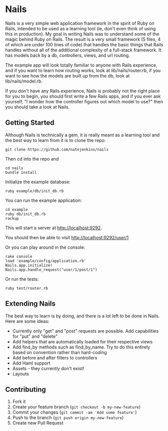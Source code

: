 # Nails

Nails is a very simple web application framework in the spirit of Ruby on Rails, intended to be used as a learning tool (ie, don't even think of using this in production).  My goal in writing Nails was to understand some of the magic behind Ruby on Rails.  The result is a very small framework (5 files, 4 of which are under 100 lines of code) that handles the basic things that Rails handles without all of the additional complexity of a full-stack framework.  It has models back by a db, controllers, views, and url routing.

The example app will look totally familiar to anyone with Rails experience, and if you want to learn how routing works, look at lib/nails/router.rb, if you want to see how the models are built up from the db, look at lib/nails/model.rb.

If you don't have any Rails experience, Nails is probably not the right place for you to begin, you should first write a few Rails apps, and if you ever ask yourself, "I wonder how the controller figures out which model to use?" then you should take a look at Nails.


## Getting Started

Although Nails is technically a gem, it is really meant as a learning tool and the best
way to learn from it is to clone the repo:

    git clone https://github.com/natejenkins/nails

Then cd into the repo and

    cd nails
    bundle install

Initialize the example database:

    ruby example/db/init_db.rb

You can run the example application:

    cd example
    ruby db/init_db.rb
    rackup

This will start a server at [http://localhost:9292](http://localhost:9292).

You should then be able to visit [http://localhost:9292/user/1](http://localhost:9292/user/1)

Or you can play around in the console:

    rake console
    load 'example/config/application.rb'
    Nails.app.initialize!
    Nails.app.handle_request("user/1/post/1")

Or run the tests:

    ruby test/router.rb

## Extending Nails

The best way to learn is by doing, and there is a lot left to be done in Nails.  Here are some ideas:

* Currently only "get" and "post" requests are possible.  Add capabilities for "put" and "delete"
* Add helpers that are automatically loaded for their respective views
* Add find_by methods such as find_by_name. Try to do this entirely based on convention rather than hard-coding
* Add before and after filters to controllers
* Add Haml support
* Assets - they currently don't exist!
* Layouts

## Contributing

1. Fork it
2. Create your feature branch (`git checkout -b my-new-feature`)
3. Commit your changes (`git commit -am 'Add some feature'`)
4. Push to the branch (`git push origin my-new-feature`)
5. Create new Pull Request
